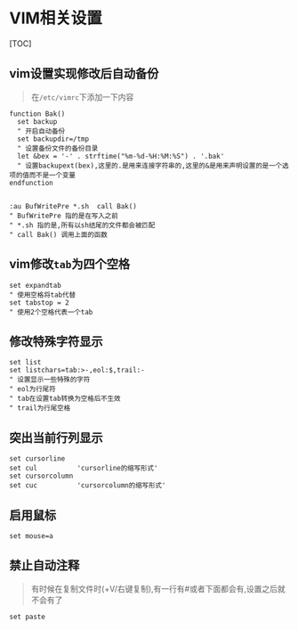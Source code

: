 # VIM相关设置





[TOC]



## vim设置实现修改后自动备份

> 在`/etc/vimrc`下添加一下内容

```shell
function Bak()
  set backup
  " 开启自动备份
  set backupdir=/tmp
  " 设置备份文件的备份目录
  let &bex = '-' . strftime("%m-%d-%H:%M:%S") . '.bak'
  " 设置backupext(bex),这里的.是用来连接字符串的,这里的&是用来声明设置的是一个选项的值而不是一个变量
endfunction


:au BufWritePre *.sh  call Bak()
" BufWritePre 指的是在写入之前
" *.sh 指的是,所有以sh结尾的文件都会被匹配
" call Bak() 调用上面的函数
```



## vim修改`tab`为四个空格

```shell
set expandtab
" 使用空格将tab代替
set tabstop = 2
" 使用2个空格代表一个tab
```

## 修改特殊字符显示

```shell
set list
set listchars=tab:>-,eol:$,trail:-
" 设置显示一些特殊的字符
" eol为行尾符
" tab在设置tab转换为空格后不生效
" trail为行尾空格
```



## 突出当前行列显示

```shell
set cursorline
set cul          'cursorline的缩写形式'
set cursorcolumn
set cuc          'cursorcolumn的缩写形式'
```

## 启用鼠标

```shell
set mouse=a
```

## 禁止自动注释

> 有时候在复制文件时(<Ctrl>+V/右键复制),有一行有#或者<tab>下面都会有,设置之后就不会有了

```
set paste
```

